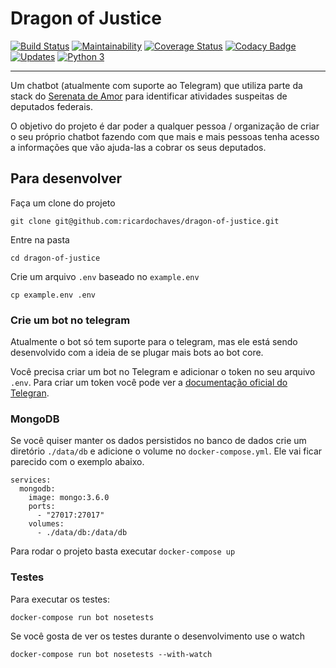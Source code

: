 # Dragon of Justice

[![Build Status](https://travis-ci.org/ricardochaves/dragon-of-justice.svg?branch=master)](https://travis-ci.org/ricardochaves/dragon-of-justice) [![Maintainability](https://api.codeclimate.com/v1/badges/e7961a934e4e617f72f6/maintainability)](https://codeclimate.com/github/ricardochaves/dragon-of-justice/maintainability) [![Coverage Status](https://coveralls.io/repos/github/ricardochaves/dragon-of-justice/badge.svg)](https://coveralls.io/github/ricardochaves/dragon-of-justice) [![Codacy Badge](https://api.codacy.com/project/badge/Grade/3f29f0f45f6a404e8b1ae731a90ed03d)](https://www.codacy.com/app/ricardochaves/dragon-of-justice?utm_source=github.com&amp;utm_medium=referral&amp;utm_content=ricardochaves/dragon-of-justice&amp;utm_campaign=Badge_Grade) [![Updates](https://pyup.io/repos/github/ricardochaves/dragon-of-justice/shield.svg)](https://pyup.io/repos/github/ricardochaves/dragon-of-justice/) [![Python 3](https://pyup.io/repos/github/ricardochaves/dragon-of-justice/python-3-shield.svg)](https://pyup.io/repos/github/ricardochaves/dragon-of-justice/)

___

Um chatbot (atualmente com suporte ao Telegram) que utiliza parte da stack do  [Serenata de Amor](https://serenata.ai/) para identificar atividades suspeitas de deputados federais.

O objetivo do projeto é dar poder a qualquer pessoa / organização de criar o seu próprio chatbot fazendo com que mais e mais pessoas tenha acesso a informações que vão ajuda-las a cobrar os seus deputados.

## Para desenvolver

Faça um clone do projeto
```
git clone git@github.com:ricardochaves/dragon-of-justice.git
```

Entre na pasta 
```
cd dragon-of-justice
```

Crie um arquivo ```.env``` baseado no ```example.env```
```
cp example.env .env
```

### Crie um bot no telegram
Atualmente o bot só tem suporte para o telegram, mas ele está sendo desenvolvido com a ideia de se plugar mais bots ao bot core.

Você precisa criar um bot no Telegram e adicionar o token no seu arquivo ```.env```. Para criar um token você pode ver a [documentação oficial do Telegran](https://core.telegram.org/bots#3-how-do-i-create-a-bot).

### MongoDB
Se você quiser manter os dados persistidos no banco de dados crie um diretório ```./data/db``` e adicione o volume no ```docker-compose.yml```. Ele vai ficar parecido com o exemplo abaixo.

```
services:
  mongodb:
    image: mongo:3.6.0
    ports: 
      - "27017:27017"
    volumes:
      - ./data/db:/data/db
```

Para rodar o projeto basta executar ```docker-compose up```

### Testes

Para executar os testes:

```
docker-compose run bot nosetests
```

Se você gosta de ver os testes durante o desenvolvimento use o watch

```
docker-compose run bot nosetests --with-watch
```